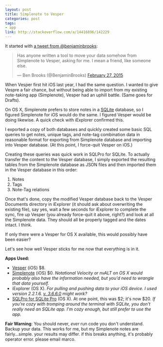 ```yaml
---
layout: post
title: Simplenote to Vesper
categories: post
tags:
- app
link: http://stackoverflow.com/a/14416896/142229
---
```


It started with [a tweet from @benjaminbrooks][ben]:

<blockquote class="twitter-tweet" lang="en"><p>Has anyone written a tool to move your data somehow from Simplenote to Vesper, asking for me. I mean a friend, like someone else.</p>&mdash; Ben Brooks (@BenjaminBrooks) <a href="https://twitter.com/BenjaminBrooks/status/571438237710811136">February 27, 2015</a></blockquote> <script async src="//platform.twitter.com/widgets.js" charset="utf-8"></script>

[ben]: https://twitter.com/BenjaminBrooks/status/571438237710811136

When Vesper first hit iOS last year, I had the same question. I wanted to give Vespre a fair chance, but without being able to import from my existing note-taking app (Simplenote), Vesper had an uphill battle. (Same goes for Drafts).

<!--more-->

On OS X, Simplenote prefers to store notes in a [SQLite][sqlite] database, so I figured Simplenote for iOS would do the same. I figured Vesper would be doing likewise. A quick check with iExplorer confirmed this.

I exported a copy of both databases and quickly created some basic SQL queries to get notes, unique tags, and note-tag combination data in reasonable format for exporting from Simplenote database and importing into Vesper database. (At this point, I force-quit Vesper on iOS.)

[sqlite]: http://www.sqlite.org


<script src="https://gist.github.com/rkoopmann/cbffa5780bfe0c9f45a0.js"></script>

Creating these queries was quick work in SQLPro for SQLite. To actually transfer the content to the Vesper database, I simply exported the resulting tables from the Simplenote database as JSON files and then imported them in the Vesper database in this order:

1. Notes
1. Tags
1. Note-Tag relations


Once that's done, copy the modified Vesper database back to the Vesper Documents directory in iExplorer (it should ask about overwriting the existing file), say yes, wait a few seconds for iExplorer to complete the sync, fire up Vesper (you already force-quit it above, right?) and look at all the Simplenote data. They should all be properly tagged and the dates intact. I think.

If only there were a Vesper for OS X available, this would possibly have been easier?

Let's see how well Vesper sticks for me now that everything is in it.

**Apps Used:**

* [Vesper][0] (iOS) $8.
* [Simplenote][1] (iOS) $0. _Notational Velocity or nvALT on OS X would probably also have the information needed, but you'd need to wrangle that data yourself._
* iExplorer (OS X). _For pulling and pushing data to your iOS device. I used version 2.2.1.6. [v. 3.6.6.0][2] might work?_
* [SQLPro for SQLite Pro][3] (OS X). At one point, this was $2; it's now $20. _If you're cozy with tromping around the terminal with SQLite, you don't really need an SQLite app. I'm cozy enough, but still prefer to use the app._

**Fair Warning**: You should never, _ever_ run code you don't understand. Backup your data. This works for me, but my Simplenote notes are fairly...simple. your results may differ. if this breaks anything, it's probably operator error. please email marco.


[0]: https://itunes.apple.com/us/app/vesper/id655895325?mt=8&at=10l4LH
[1]: https://itunes.apple.com/us/app/simplenote/id289429962?mt=8&at=10l4LH
[2]: http://www.macroplant.com/iexplorer/
[3]: https://itunes.apple.com/us/app/sqlpro-for-sqlite-sql-database/id586001240?mt=12&at=10l4LH
